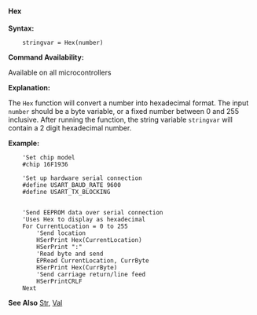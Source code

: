 <div class="section">

<div class="titlepage">

<div>

<div>

#### <span id="_hex"></span>Hex

</div>

</div>

</div>

<span class="strong">**Syntax:**</span>

``` screen
    stringvar = Hex(number)
```

<span class="strong">**Command Availability:**</span>

Available on all microcontrollers

<span class="strong">**Explanation:**</span>

The `Hex` function will convert a number into hexadecimal format. The
input `number` should be a byte variable, or a fixed number between 0
and 255 inclusive. After running the function, the string variable
`stringvar` will contain a 2 digit hexadecimal number.

<span class="strong">**Example:**</span>

``` screen
    'Set chip model
    #chip 16F1936

    'Set up hardware serial connection
    #define USART_BAUD_RATE 9600
    #define USART_TX_BLOCKING


    'Send EEPROM data over serial connection
    'Uses Hex to display as hexadecimal
    For CurrentLocation = 0 to 255
        'Send location
        HSerPrint Hex(CurrentLocation)
        HSerPrint ":"
        'Read byte and send
        EPRead CurrentLocation, CurrByte
        HSerPrint Hex(CurrByte)
        'Send carriage return/line feed
        HSerPrintCRLF
    Next
```

<span class="strong">**See Also**</span>
<a href="_str.html" class="link" title="Str">Str</a>,
<a href="_val.html" class="link" title="Val">Val</a>

</div>

